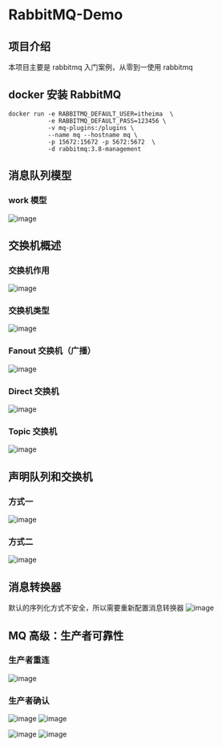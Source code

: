 # RabbitMQ-Demo




## 项目介绍
本项目主要是 rabbitmq 入门案例，从零到一使用 rabbitmq

## docker 安装 RabbitMQ
```docker 
docker run -e RABBITMQ_DEFAULT_USER=itheima  \
           -e RABBITMQ_DEFAULT_PASS=123456 \
           -v mq-plugins:/plugins \
           --name mq --hostname mq \
           -p 15672:15672 -p 5672:5672  \
           -d rabbitmq:3.8-management
```

## 消息队列模型
### work 模型
![image](https://github.com/DIDA-lJ/rabbitmq-demo/assets/97254796/37e098a3-da6d-4235-8cf8-c39e6dd76c88)

## 交换机概述
### 交换机作用
![image](https://github.com/DIDA-lJ/rabbitmq-demo/assets/97254796/51c82504-8a2c-48aa-8a66-fb76fe80f5c0)

### 交换机类型
![image](https://github.com/DIDA-lJ/rabbitmq-demo/assets/97254796/be028621-76e6-44db-95ad-dd40cc32d4eb)

### Fanout 交换机（广播）
![image](https://github.com/DIDA-lJ/rabbitmq-demo/assets/97254796/bde345b5-25ed-4d6a-a76b-14c7ad9811d5)

### Direct 交换机
![image](https://github.com/DIDA-lJ/rabbitmq-demo/assets/97254796/66e432c9-5f86-4c57-8880-f8afb3b9d90d)

### Topic 交换机
![image](https://github.com/DIDA-lJ/rabbitmq-demo/assets/97254796/e8179c11-a8d5-4214-9fde-e11cf8081097)

## 声明队列和交换机
### 方式一
![image](https://github.com/DIDA-lJ/rabbitmq-demo/assets/97254796/80f35784-9133-472e-9cc4-f90d97068f30)

### 方式二
![image](https://github.com/DIDA-lJ/rabbitmq-demo/assets/97254796/52550ee7-b570-4b05-8363-788da2e90297)

## 消息转换器
默认的序列化方式不安全，所以需要重新配置消息转换器
![image](https://github.com/DIDA-lJ/rabbitmq-demo/assets/97254796/b5e810d1-398e-4dfd-a523-7c7507b09ae3)

## MQ 高级：生产者可靠性
### 生产者重连
![image](https://github.com/DIDA-lJ/rabbitmq-demo/assets/97254796/7831846c-2f67-4262-a070-cd5cb094cc0b)
### 生产者确认
![image](https://github.com/DIDA-lJ/rabbitmq-demo/assets/97254796/0b3d5fe5-98c3-4689-a0a8-d4aa97c90882)
![image](https://github.com/DIDA-lJ/rabbitmq-demo/assets/97254796/e3e60e46-c51b-42b3-95c6-5f8d9f241c72)

![image](https://github.com/DIDA-lJ/rabbitmq-demo/assets/97254796/ecd4f7b3-1535-4370-826b-6bd242191da3)
![image](https://github.com/DIDA-lJ/rabbitmq-demo/assets/97254796/67f95223-4a73-4b3b-af46-9b4801240a86)

